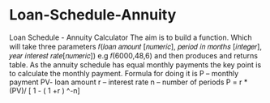 # Loan-Schedule-Annuity
Loan Schedule - Annuity Calculator The aim is to build a function. Which will take three parameters 𝑓(𝑙𝑜𝑎𝑛 𝑎𝑚𝑜𝑢𝑛𝑡 [𝑛𝑢𝑚𝑒𝑟𝑖𝑐], 𝑝𝑒𝑟𝑖𝑜𝑑 𝑖𝑛 𝑚𝑜𝑛𝑡ℎ𝑠 [𝑖𝑛𝑡𝑒𝑔𝑒𝑟], 𝑦𝑒𝑎𝑟 𝑖𝑛𝑡𝑒𝑟𝑒𝑠𝑡 𝑟𝑎𝑡𝑒[𝑛𝑢𝑚𝑒𝑟𝑖𝑐]) e.g 𝑓(6000,48,6) and then produces and returns table. As the annuity schedule has equal monthly payments the key point is to calculate the monthly payment. Formula for doing it is P – monthly payment PV- loan amount r – interest rate n – number of periods P = r * (PV)/ [ 1 - ( 1 +r ) ^-n]
